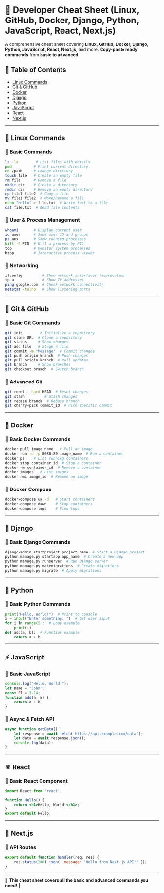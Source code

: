 # 📌 Developer Cheat Sheet (Linux, GitHub, Docker, Django, Python, JavaScript, React, Next.js)

A comprehensive cheat sheet covering **Linux, GitHub, Docker, Django, Python, JavaScript, React, Next.js**, and more. **Copy-paste ready commands** from **basic to advanced**.

## 📌 Table of Contents
- [Linux Commands](#linux-commands)
- [Git & GitHub](#git--github)
- [Docker](#docker)
- [Django](#django)
- [Python](#python)
- [JavaScript](#javascript)
- [React](#react)
- [Next.js](#nextjs)

---

## 🐧 Linux Commands
### 🔹 Basic Commands
```bash
ls -la        # List files with details
pwd          # Print current directory
cd /path     # Change directory
touch file   # Create an empty file
rm file      # Remove a file
mkdir dir    # Create a directory
rmdir dir    # Remove an empty directory
cp file1 file2  # Copy a file
mv file1 file2  # Move/Rename a file
echo "Hello" > file.txt  # Write text to a file
cat file.txt  # Read file contents
```

### 🔹 User & Process Management
```bash
whoami       # Display current user
id user      # Show user ID and groups
ps aux       # Show running processes
kill -9 PID  # Kill a process by PID
top          # Monitor system processes
htop         # Interactive process viewer
```

### 🔹 Networking
```bash
ifconfig         # Show network interfaces (deprecated)
ip a             # Show IP addresses
ping google.com  # Check network connectivity
netstat -tulnp   # Show listening ports
```

---

## 🔗 Git & GitHub
### 🔹 Basic Git Commands
```bash
git init        # Initialize a repository
git clone URL  # Clone a repository
git status     # Show changes
git add file   # Stage a file
git commit -m "Message"  # Commit changes
git push origin branch  # Push changes
git pull origin branch  # Pull updates
git branch     # Show branches
git checkout branch  # Switch branch
```

### 🔹 Advanced Git
```bash
git reset --hard HEAD  # Reset changes
git stash         # Stash changes
git rebase branch  # Rebase branch
git cherry-pick commit_id  # Pick specific commit
```

---

## 🐳 Docker
### 🔹 Basic Docker Commands
```bash
docker pull image_name   # Pull an image
docker run -d -p 8080:80 image_name  # Run a container
docker ps    # List running containers
docker stop container_id  # Stop a container
docker rm container_id  # Remove a container
docker images   # List images
docker rmi image_id  # Remove an image
```

### 🔹 Docker Compose
```bash
docker-compose up -d   # Start containers
docker-compose down    # Stop containers
docker-compose logs    # View logs
```

---

## 🎯 Django
### 🔹 Basic Django Commands
```bash
django-admin startproject project_name  # Start a Django project
python manage.py startapp app_name  # Create a new app
python manage.py runserver  # Run Django server
python manage.py makemigrations  # Create migrations
python manage.py migrate  # Apply migrations
```

---

## 🐍 Python
### 🔹 Basic Python Commands
```python
print("Hello, World!")  # Print to console
x = input("Enter something: ")  # Get user input
for i in range(5):  # Loop example
    print(i)
def add(a, b):  # Function example
    return a + b
```

---

## ⚡ JavaScript
### 🔹 Basic JavaScript
```js
console.log("Hello, World!");
let name = "John";
const PI = 3.14;
function add(a, b) {
    return a + b;
}
```

### 🔹 Async & Fetch API
```js
async function getData() {
    let response = await fetch('https://api.example.com/data');
    let data = await response.json();
    console.log(data);
}
```

---

## ⚛️ React
### 🔹 Basic React Component
```jsx
import React from 'react';

function Hello() {
    return <h1>Hello, World!</h1>;
}
export default Hello;
```

---

## 🚀 Next.js
### 🔹 API Routes
```js
export default function handler(req, res) {
    res.status(200).json({ message: "Hello from Next.js API!" });
}
```

---

🚀 **This cheat sheet covers all the basic and advanced commands you need!** 🎯
